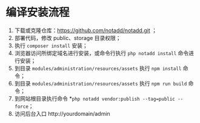 # 编译安装流程

1. 下载或克隆仓库：https://github.com/notadd/notadd.git ；
2. 部署代码，修改 public、storage 目录权限；
3. 执行 `composer install` 安装；
4. 浏览器访问所绑定域名进行安装，或命令行执行 `php notadd install` 命令进行安装；
5. 到目录 `modules/administration/resources/assets` 执行 `npm install` 命令；
6. 到目录 `modules/administration/resources/assets` 执行 `npm run build` 命令；
7. 到网站根目录执行命令 *```php notadd vendor:publish --tag=public --force```；
8. 访问后台入口 http://yourdomain/admin
